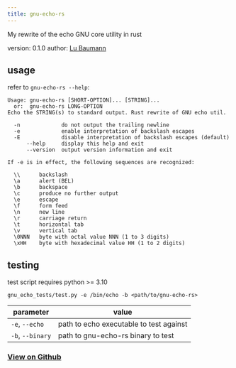 ```yaml
---
title: gnu-echo-rs
---
```


My rewrite of the echo GNU core utility in rust

version: 0.1.0
author: [Lu Baumann](https://blog.surferlul.me/)

## usage

refer to `gnu-echo-rs --help`:

```
Usage: gnu-echo-rs [SHORT-OPTION]... [STRING]...
  or:  gnu-echo-rs LONG-OPTION
Echo the STRING(s) to standard output. Rust rewrite of GNU echo util.

  -n             do not output the trailing newline
  -e             enable interpretation of backslash escapes
  -E             disable interpretation of backslash escapes (default)
      --help     display this help and exit
      --version  output version information and exit

If -e is in effect, the following sequences are recognized:

  \\      backslash
  \a      alert (BEL)
  \b      backspace
  \c      produce no further output
  \e      escape
  \f      form feed
  \n      new line
  \r      carriage return
  \t      horizontal tab
  \v      vertical tab
  \0NNN   byte with octal value NNN (1 to 3 digits)
  \xHH    byte with hexadecimal value HH (1 to 2 digits)
```

## testing

test script requires python >= 3.10

`gnu_echo_tests/test.py -e /bin/echo -b <path/to/gnu-echo-rs>`

| parameter        | value                                   |
| ---------------- | --------------------------------------- |
| `-e`, `--echo`   | path to echo executable to test against |
| `-b`, `--binary` | path to gnu-echo-rs binary to test      |

### [View on Github](https://github.com/Surferlul/gnu-echo-rs)
